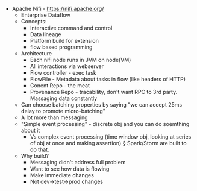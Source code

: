 * Apache Nifi  - https://nifi.apache.org/
    * Enterprise Dataflow
	* Concepts:
		* Interactive command and control
		* Data lineage
		* Platform build for extension
		* flow based programming
	* Architecture
		* Each nifi node runs in JVM on node(VM)
		* All interactions via webserver
		* Flow controller - exec task
		* FlowFile - Metadata about tasks in flow (like headers of HTTP)
		* Conent Repo - the meat
		* Provenance Repo - tracability, don't want RPC to 3rd party.  Massaging data constantly
	* Can choose batching properties by saying "we can accept 25ms delay to promote micro-batching"
	* A lot more than messaging
	* "Simple event processing" - discrete obj and you can do soemthing about it
		* Vs complex event processing (time window obj, looking at series of obj at once and making assertion)
			§ Spark/Storm are built to do that.
	* Why build?
		* Messaging didn't address full problem
		* Want to see how data is flowing
		* Make immediate changes
        * Not dev->test->prod changes